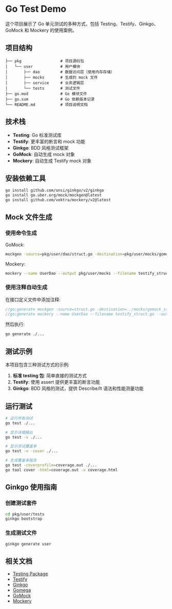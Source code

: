# Go Test Demo

这个项目展示了 Go 单元测试的多种方式，包括 Testing、Testify、Ginkgo、GoMock 和 Mockery 的使用案例。

## 项目结构

```
├── pkg                 # 项目源码包
│   └── user            # 用户模块
│       ├── dao         # 数据访问层（使用内存存储）
│       ├── mocks       # 生成的 mock 文件
│       ├── service     # 业务逻辑层
│       └── tests       # 测试文件
├── go.mod              # Go 模块文件
├── go.sum              # Go 依赖版本记录
└── README.md           # 项目说明文档
```

## 技术栈

- **Testing**: Go 标准测试库
- **Testify**: 更丰富的断言和 mock 功能
- **Ginkgo**: BDD 风格测试框架
- **GoMock**: 自动生成 mock 对象
- **Mockery**: 自动生成 Testify mock 对象

## 安装依赖工具

```bash
go install github.com/onsi/ginkgo/v2/ginkgo
go install go.uber.org/mock/mockgen@latest
go install github.com/vektra/mockery/v2@latest
```

## Mock 文件生成

### 使用命令生成

GoMock:
```bash
mockgen -source=pkg/user/dao/struct.go -destination=pkg/user/mocks/gomock_struct.go -package=mocks
```

Mockery:
```bash
mockery --name UserDao --output pkg/user/mocks --filename testify_struct.go --outpkg mocks
```

### 使用注释自动生成

在接口定义文件中添加注释:

```go
//go:generate mockgen -source=struct.go -destination=../mocks/gomock_struct.go -package=mocks
//go:generate mockery --name UserDao --filename testify_struct.go --outpkg mocks --output ../mocks
```

然后执行:

```bash
go generate ./...
```

## 测试示例

本项目包含三种测试方式的示例:

1. **标准 testing 包**: 简单直接的测试方式
2. **Testify**: 使用 assert 提供更丰富的断言功能
3. **Ginkgo**: BDD 风格的测试，提供 Describe/It 语法和性能测量功能

## 运行测试

```bash
# 运行所有测试
go test ./...

# 显示详细输出
go test -v ./...

# 显示测试覆盖率
go test -v -cover ./...

# 生成覆盖率报告
go test -coverprofile=coverage.out ./...
go tool cover -html=coverage.out -o coverage.html
```

## Ginkgo 使用指南

### 创建测试套件

```bash
cd pkg/user/tests
ginkgo bootstrap
```

### 生成测试文件

```bash
ginkgo generate user
```

## 相关文档

- [Testing Package](https://golang.org/pkg/testing/)
- [Testify](https://github.com/stretchr/testify)
- [Ginkgo](https://onsi.github.io/ginkgo/)
- [Gomega](https://onsi.github.io/gomega/)
- [GoMock](https://github.com/uber-go/mock)
- [Mockery](https://vektra.github.io/mockery/)

